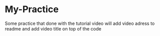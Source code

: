 # My-Practice
Some practice that done with the tutorial video
will add video adress to readme and add video title on top of the code